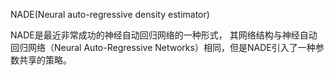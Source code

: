 
NADE(Neural auto-regressive density estimator)

NADE是最近非常成功的神经自动回归网络的一种形式， 其网络结构与神经自动回归网络（Neural Auto-Regressive Networks）相同，但是NADE引入了一种参数共享的策略。

